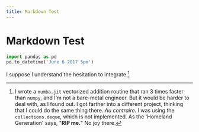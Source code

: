 ```yaml
---
title: Markdown Test
---
```


# Markdown Test

``` python
import pandas as pd
pd.to_datetime('June 6 2017 5pm')
```

I suppose I understand the hesitation to integrate.[^1]


[^1]: I wrote a `numba.jit` vectorized addition routine that ran 3 times faster than `numpy`, and I'm not a bare-metal engineer. But it would be harder to deal with, as I found out. I got farther into a different project, thinking that I could do the same thing there. _Au contraire._ I was using the `collections.deque`, which is not implemented. As the 'Homeland Generation' says, "**RIP me.**" No joy there.
